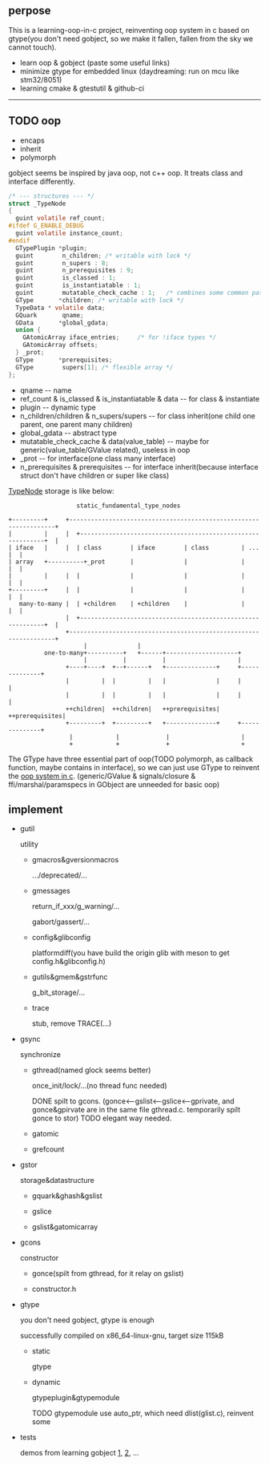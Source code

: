 
## perpose

This is a learning-oop-in-c project, reinventing oop system in c based on gtype(you don't need gobject, so we make it fallen, fallen from the sky we cannot touch).

- learn oop & gobject (paste some useful links)
- minimize gtype for embedded linux (daydreaming: run on mcu like stm32/8051) 
- learning cmake & gtestutil & github-ci

---

## TODO oop
- encaps
- inherit
- polymorph

gobject seems be inspired by java oop, not c++ oop. It treats class and interface differently. 

``` c
/* --- structures --- */
struct _TypeNode
{
  guint volatile ref_count;
#ifdef G_ENABLE_DEBUG
  guint volatile instance_count;
#endif
  GTypePlugin *plugin;
  guint        n_children; /* writable with lock */
  guint        n_supers : 8;
  guint        n_prerequisites : 9;
  guint        is_classed : 1;
  guint        is_instantiatable : 1;
  guint        mutatable_check_cache : 1;	/* combines some common path checks */
  GType       *children; /* writable with lock */
  TypeData * volatile data;
  GQuark       qname;
  GData       *global_gdata;
  union {
    GAtomicArray iface_entries;		/* for !iface types */
    GAtomicArray offsets;
  } _prot;
  GType       *prerequisites;
  GType        supers[1]; /* flexible array */
};
```
- qname -- name
- ref_count & is_classed & is_instantiatable & data -- for class & instantiate
- plugin -- dynamic type
- n_children/children & n_supers/supers -- for class inherit(one child one parent, one parent many children)
- global_gdata -- abstract type
- mutatable_check_cache & data(value_table) -- maybe for generic(value_table/GValue related), useless in oop
- _prot -- for interface(one class many interface)
- n_prerequisites & prerequisites -- for interface inherit(because interface struct don't have children or super like class)

[TypeNode](https://brionas.github.io/2014/06/14/GType-2/) storage is like below:

```asciiflow
                   static_fundamental_type_nodes

+---------+     +------------------------------------------------------------------+
|         |     |  +------------------------------------------------------------+  |
| iface   |     |  | class        | iface        | class         | ...          |  |
| array   +----------+_prot       |              |               |              |  |
|         |     |  |              |              |               |              |  |
+---------+     |  |              |              |               |              |  |
   many-to-many |  | +children    | +children    |               |              |  |
                |  +------------------------------------------------------------+  |
                +------------------------------------------------------------------+
                     |              |
          one-to-many+----------+   +------+--------------------+
                     |          |          |                    |
                +----+----+  +--+------+   +--------------+     +--------------+
                |         |  |         |   |              |     |              |
                |         |  |         |   |              |     |              |
                ++children|  ++children|   ++prerequisites|     ++prerequisites|
                +---------+  +---------+   +--------------+     +--------------+
                 |            |             |                    |
                 +            +             +                    +
```

The GType have three essential part of oop(TODO polymorph, as callback function, maybe contains in interface), so we can just use GType to reinvent the [oop system in c](https://www.gonwan.com/2011/03/13/oo-impelementation-in-c/).
(generic/GValue & signals/closure & ffi/marshal/paramspecs in GObject are unneeded for basic oop)

## implement

- gutil

  utility

  - gmacros&gversionmacros

    .../deprecated/...
  
  - gmessages

    return_if_xxx/g_warning/...

    gabort/gassert/...
  
  - config&glibconfig

    platformdiff(you have build the origin glib with meson to get config.h&glibconfig.h)

  - gutils&gmem&gstrfunc

    g_bit_storage/...

  - trace

    stub, remove TRACE(...)

- gsync

  synchronize

  - gthread(named glock seems better)

    once_init/lock/...(no thread func needed)

    DONE spilt to gcons. (gonce<--gslist<--gslice<--gprivate, and gonce&gpirvate are in the same file gthread.c. temporarily spilt gonce to stor) TODO elegant way needed.
  
  - gatomic

  - grefcount

- gstor

  storage&datastructure

  - gquark&ghash&gslist

  - gslice

  - gslist&gatomicarray

- gcons

  constructor

  - gonce(spilt from gthread, for it relay on gslist)

  - constructor.h

- gtype

  you don't need gobject, gtype is enough

  successfully compiled on x86_64-linux-gnu, target size 115kB

  - static
    
    gtype
  
  - dynamic
    
    gtypeplugin&gtypemodule

    TODO gtypemodule use auto_ptr, which need dlist(glist.c), reinvent some

- tests
  
  demos from learning gobject [1](http://www.wl-chuang.com/blog/categories/gobject), [2](http://garfileo.is-programmer.com/2011/7/14/gobject-notes.27977.html), ...

